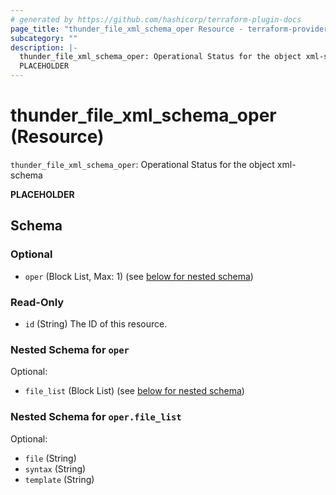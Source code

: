 ```yaml
---
# generated by https://github.com/hashicorp/terraform-plugin-docs
page_title: "thunder_file_xml_schema_oper Resource - terraform-provider-thunder"
subcategory: ""
description: |-
  thunder_file_xml_schema_oper: Operational Status for the object xml-schema
  PLACEHOLDER
---
```


# thunder_file_xml_schema_oper (Resource)

`thunder_file_xml_schema_oper`: Operational Status for the object xml-schema

__PLACEHOLDER__



<!-- schema generated by tfplugindocs -->
## Schema

### Optional

- `oper` (Block List, Max: 1) (see [below for nested schema](#nestedblock--oper))

### Read-Only

- `id` (String) The ID of this resource.

<a id="nestedblock--oper"></a>
### Nested Schema for `oper`

Optional:

- `file_list` (Block List) (see [below for nested schema](#nestedblock--oper--file_list))

<a id="nestedblock--oper--file_list"></a>
### Nested Schema for `oper.file_list`

Optional:

- `file` (String)
- `syntax` (String)
- `template` (String)


